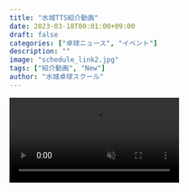 ```yaml
---
title: "水城TTS紹介動画"
date: 2023-03-18T00:01:00+09:00
draft: false
categories: ["卓球ニュース", "イベント"]
description: ""
image: "schedule_link2.jpg"
tags: ["紹介動画", "New"]
author: "水城卓球スクール"
---
```


<video class="w-100" playsinline autoplay muted loop>
  <source src="/images/videos/2023-03-02.mp4" type="video/mp4" />
</video>
